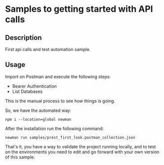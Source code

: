 # Samples to getting started with API calls

## Description

First api calls and test automation sample.

## Usage

Import on Postman and execute the following steps:

* Bearer Authentication
* List Databases

This is the manual process to see how things is going.

So, we have the automated way:

```
npm i --location=global newman
```

After the installation run the following command:

```
newman run samples/prest_first_look.postman_collection.json
```

That's it, you have a way to validate the project running locally, and to test on the environments you need to edit and go forward with your own version of this sample.